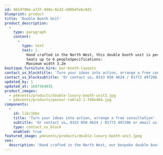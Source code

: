 ```yaml
---
id: 4654f00e-a737-448a-8a32-dd8b45ebc6d1
blueprint: product
title: 'Double Booth Unit'
product_description:
  -
    type: paragraph
    content:
      -
        type: text
        text: |-
          Hand crafted in the North West, this double booth unit is perfectly complemented by our bespoke champagne tables and booth stools for a completed look.Available in cream and black
          Seats up to 6 peopleSpecifications:
          Maximum width 3.2m
boutique_furniture_hire: bar-booth-layouts
contact_us_blocktitle: 'Turn your ideas into action, arrange a free consultation'
contact_us_blocksubtitle: 'Or contact us… 0333 050 4624 / 01772 497206 or email us: info@p4events.co.uk'
updated_by: 1
updated_at: 1687364035
product_images:
  - p4events/products/double-luxury-booth-unit3.jpg
  - p4events/products/poseur-table2.1-749x484.jpg
components:
  -
    id: likc1bbx
    title: 'Turn your ideas into action, arrange a free consultation'
    subtitle: 'Or contact us… 0333 050 4624 / 01772 497206 or email us: info@p4events.co.uk'
    type: contact_us_block
    enabled: true
featured_image: p4events/products/double-luxury-booth-unit.jpeg
seo:
  description: 'Hand crafted in the North West, our bespoke double booth seating unit will add a sense of occasion and individuality to your event.'
---
```

